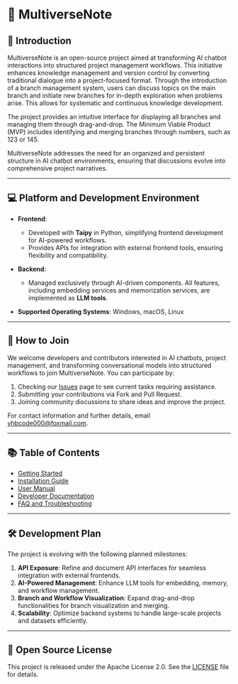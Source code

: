 # 🌌 MultiverseNote

## 📖 Introduction

MultiverseNote is an open-source project aimed at transforming AI chatbot interactions into structured project management workflows. This initiative enhances knowledge management and version control by converting traditional dialogue into a project-focused format. Through the introduction of a branch management system, users can discuss topics on the main branch and initiate new branches for in-depth exploration when problems arise. This allows for systematic and continuous knowledge development.

The project provides an intuitive interface for displaying all branches and managing them through drag-and-drop. The Minimum Viable Product (MVP) includes identifying and merging branches through numbers, such as 123 or 145.

MultiverseNote addresses the need for an organized and persistent structure in AI chatbot environments, ensuring that discussions evolve into comprehensive project narratives.

---

## 💻 Platform and Development Environment

- **Frontend**: 
  - Developed with **Taipy** in Python, simplifying frontend development for AI-powered workflows.
  - Provides APIs for integration with external frontend tools, ensuring flexibility and compatibility.

- **Backend**: 
  - Managed exclusively through AI-driven components. All features, including embedding services and memorization services, are implemented as **LLM tools**.

- **Supported Operating Systems**: Windows, macOS, Linux

---

## 🤝 How to Join

We welcome developers and contributors interested in AI chatbots, project management, and transforming conversational models into structured workflows to join MultiverseNote. You can participate by:

1. Checking our [Issues](#) page to see current tasks requiring assistance.
2. Submitting your contributions via Fork and Pull Request.
3. Joining community discussions to share ideas and improve the project.

For contact information and further details, email [yhbcode000@foxmail.com](mailto:yhbcode000@foxmail.com).

---

## 📚 Table of Contents

- [Getting Started](docs/en/getting_started.md)
- [Installation Guide](docs/en/installation_guide.md)
- [User Manual](docs/en/user_manual.md)
- [Developer Documentation](docs/en/developer_documentation.md)
- [FAQ and Troubleshooting](docs/en/faq_and_troubleshooting.md)

---

## 🛠 Development Plan

The project is evolving with the following planned milestones:

1. **API Exposure**: Refine and document API interfaces for seamless integration with external frontends.
2. **AI-Powered Management**: Enhance LLM tools for embedding, memory, and workflow management.
3. **Branch and Workflow Visualization**: Expand drag-and-drop functionalities for branch visualization and merging.
4. **Scalability**: Optimize backend systems to handle large-scale projects and datasets efficiently.

---

## 📜 Open Source License

This project is released under the Apache License 2.0. See the [LICENSE](LICENSE) file for details.
